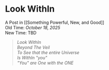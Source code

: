 # Look WithIn
A Post in [[Something Powerful, New, and Good]]  
Old Time: *October 18, 2025*  
New Time: TBD

>_Look WithIn  
>Beyond The Veil  
>To See that the entire Universe  
>Is WithIn "you"  
>"You" are One with the ONE_  
